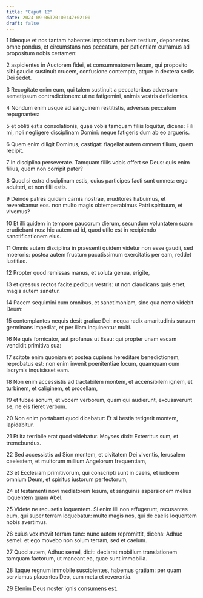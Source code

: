 ```yaml
---
title: "Caput 12"
date: 2024-09-06T20:00:47+02:00
draft: false
---
```



1 Ideoque et nos tantam habentes impositam nubem testium, deponentes omne pondus, et circumstans nos peccatum, per patientiam curramus ad propositum nobis certamen:

2 aspicientes in Auctorem fidei, et consummatorem Iesum, qui proposito sibi gaudio sustinuit crucem, confusione contempta, atque in dextera sedis Dei sedet.

3 Recogitate enim eum, qui talem sustinuit a peccatoribus adversum semetipsum contradictionem: ut ne fatigemini, animis vestris deficientes.

4 Nondum enim usque ad sanguinem restitistis, adversus peccatum repugnantes:

5 et obliti estis consolationis, quae vobis tamquam filiis loquitur, dicens: Fili mi, noli negligere disciplinam Domini: neque fatigeris dum ab eo argueris.

6 Quem enim diligit Dominus, castigat: flagellat autem omnem filium, quem recipit.

7 In disciplina perseverate. Tamquam filiis vobis offert se Deus: quis enim filius, quem non corripit pater?

8 Quod si extra disciplinam estis, cuius participes facti sunt omnes: ergo adulteri, et non filii estis.

9 Deinde patres quidem carnis nostrae, eruditores habuimus, et reverebamur eos. non multo magis obtemperabimus Patri spirituum, et vivemus?

10 Et illi quidem in tempore paucorum dierum, secundum voluntatem suam erudiebant nos: hic autem ad id, quod utile est in recipiendo sanctificationem eius.

11 Omnis autem disciplina in praesenti quidem videtur non esse gaudii, sed moeroris: postea autem fructum pacatissimum exercitatis per eam, reddet iustitiae.

12 Propter quod remissas manus, et soluta genua, erigite,

13 et gressus rectos facite pedibus vestris: ut non claudicans quis erret, magis autem sanetur.

14 Pacem sequimini cum omnibus, et sanctimoniam, sine qua nemo videbit Deum:

15 contemplantes nequis desit gratiae Dei: nequa radix amaritudinis sursum germinans impediat, et per illam inquinentur multi.

16 Ne quis fornicator, aut profanus ut Esau: qui propter unam escam vendidit primitiva sua:

17 scitote enim quoniam et postea cupiens hereditare benedictionem, reprobatus est: non enim invenit poenitentiae locum, quamquam cum lacrymis inquisisset eam.

18 Non enim accessistis ad tractabilem montem, et accensibilem ignem, et turbinem, et caliginem, et procellam,

19 et tubae sonum, et vocem verborum, quam qui audierunt, excusaverunt se, ne eis fieret verbum.

20 Non enim portabant quod dicebatur: Et si bestia tetigerit montem, lapidabitur.

21 Et ita terribile erat quod videbatur. Moyses dixit: Exterritus sum, et tremebundus.

22 Sed accessistis ad Sion montem, et civitatem Dei viventis, Ierusalem caelestem, et multorum millium Angelorum frequentiam,

23 et Ecclesiam primitivorum, qui conscripti sunt in caelis, et iudicem omnium Deum, et spiritus iustorum perfectorum,

24 et testamenti novi mediatorem Iesum, et sanguinis aspersionem melius loquentem quam Abel.

25 Videte ne recusetis loquentem. Si enim illi non effugerunt, recusantes eum, qui super terram loquebatur: multo magis nos, qui de caelis loquentem nobis avertimus.

26 cuius vox movit terram tunc: nunc autem repromittit, dicens: Adhuc semel: et ego movebo non solum terram, sed et caelum.

27 Quod autem, Adhuc semel, dicit: declarat mobilium translationem tamquam factorum, ut maneant ea, quae sunt immobilia.

28 Itaque regnum immobile suscipientes, habemus gratiam: per quam serviamus placentes Deo, cum metu et reverentia.

29 Etenim Deus noster ignis consumens est.

